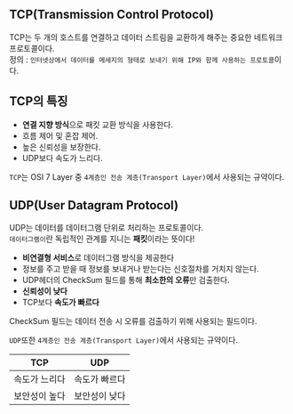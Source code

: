 ## TCP(Transmission Control Protocol)
TCP는 두 개의 호스트를 연결하고 데이터 스트림을 교환하게 해주는 중요한 네트워크 프로토콜이다.\
정의 : ```인터넷상에서 데이터를 메세지의 형태로 보내기 위해 IP와 함께 사용하는 프로토콜```이다.

## TCP의 특징
+ **연결 지향 방식**으로 패킷 교환 방식을 사용한다.
+ 흐름 제어 및 혼잡 제어.
+ 높은 신뢰성을 보장한다.
+ UDP보다 속도가 느리다.

```TCP```는 OSI 7 Layer 중 ```4계층인 전송 계층(Transport Layer)```에서 사용되는 규약이다.

## UDP(User Datagram Protocol)
UDP는 데이터를 데이터그램 단위로 처리하는 프로토콜이다.\
```데이터그램이```란 독립적인 관계를 지니는 **패킷**이라는 뜻이다!

+ **비연결형 서비스**로 데이터그램 방식을 제공한다
+ 정보를 주고 받을 때 정보를 보내거나 받는다는 신호절차를 거치지 않는다.
+ UDP헤더의 CheckSum 필드를 통해 **최소한의 오류**만 검출한다.
+ **신뢰성이 낮다**
+ TCP보다 **속도가 빠르다**

CheckSum 필드는 데이터 전송 시 오류를 검출하기 위해 사용되는 필드이다.

```UDP```또한 ```4계층인 전송 계층(Transport Layer)```에서 사용되는 규약이다.

| TCP | UDP |
| --- | --- |
| 속도가 느리다 | 속도가 빠르다 |
| 보안성이 높다 | 보안성이 낮다 |
